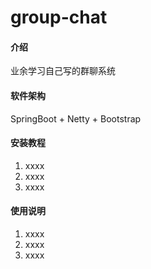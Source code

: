 # group-chat

#### 介绍
业余学习自己写的群聊系统

#### 软件架构
SpringBoot + Netty + Bootstrap

#### 安装教程

1.  xxxx
2.  xxxx
3.  xxxx

#### 使用说明

1.  xxxx
2.  xxxx
3.  xxxx
